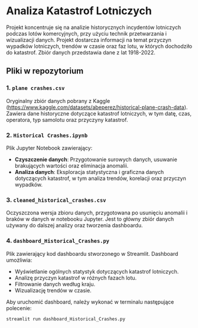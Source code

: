 # Analiza Katastrof Lotniczych

Projekt koncentruje się na analizie historycznych incydentów lotniczych podczas lotów komercyjnych, przy użyciu technik przetwarzania i wizualizacji danych. Projekt dostarcza informacji na temat przyczyn wypadków lotniczych, trendów w czasie oraz faz lotu, w których dochodziło do katastrof.
Zbiór danych przedstawia dane z lat 1918-2022.

## Pliki w repozytorium

### 1. `plane crashes.csv`
Oryginalny zbiór danych pobrany z Kaggle (https://www.kaggle.com/datasets/abeperez/historical-plane-crash-data). Zawiera dane historyczne dotyczące katastrof lotniczych, w tym datę, czas, operatora, typ samolotu oraz przyczyny katastrof.

### 2. `Historical Crashes.ipynb`
Plik Jupyter Notebook zawierający:
- **Czyszczenie danych**: Przygotowanie surowych danych, usuwanie brakujących wartości oraz eliminacja anomalii.
- **Analiza danych**: Eksploracja statystyczna i graficzna danych dotyczących katastrof, w tym analiza trendów, korelacji oraz przyczyn wypadków.

### 3. `cleaned_historical_crashes.csv`
Oczyszczona wersja zbioru danych, przygotowana po usunięciu anomalii i braków w danych w notebooku Jupyter. Jest to główny zbiór danych używany do dalszej analizy oraz tworzenia dashboardu.

### 4. `dashboard_Historical_Crashes.py`
Plik zawierający kod dashboardu stworzonego w Streamlit. Dashboard umożliwia:
- Wyświetlanie ogólnych statystyk dotyczących katastrof lotniczych.
- Analizę przyczyn katastrof w różnych fazach lotu.
- Filtrowanie danych według kraju.
- Wizualizację trendów w czasie.

Aby uruchomić dashboard, należy wykonać w terminalu następujące polecenie:
```bash
streamlit run dashboard_Historical_Crashes.py
```
